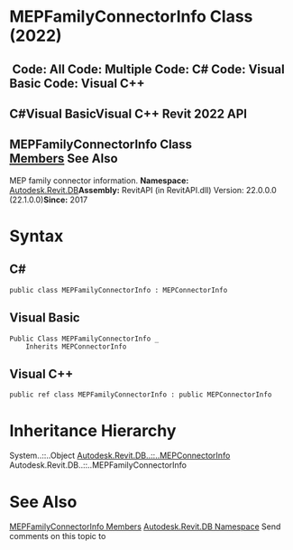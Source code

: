 # MEPFamilyConnectorInfo Class (2022)

﻿
 Code: All Code: Multiple Code: C# Code: Visual Basic Code: Visual C++   
---  
C#Visual BasicVisual C++
Revit 2022 API  
---  
MEPFamilyConnectorInfo Class  
[Members](915cbdac-e5c4-fef3-43cd-ec2200c3dd99.md "MEPFamilyConnectorInfo Members") See Also  
---  
MEP family connector information. 
**Namespace:** [Autodesk.Revit.DB](87546ba7-461b-c646-cbb1-2cb8f5bff8b2.md "Autodesk.Revit.DB Namespace")**Assembly:** RevitAPI (in RevitAPI.dll) Version: 22.0.0.0 (22.1.0.0)**Since:** 2017 
# Syntax
C#  
---  
```text
public class MEPFamilyConnectorInfo : MEPConnectorInfo
```
  
Visual Basic  
---  
```text
Public Class MEPFamilyConnectorInfo _
	Inherits MEPConnectorInfo
```
  
Visual C++  
---  
```text
public ref class MEPFamilyConnectorInfo : public MEPConnectorInfo
```
  
# Inheritance Hierarchy
System..::..Object [Autodesk.Revit.DB..::..MEPConnectorInfo](8f5342e6-9d3d-12dc-b165-f0271d796208.md "MEPConnectorInfo Class") Autodesk.Revit.DB..::..MEPFamilyConnectorInfo
# See Also
[MEPFamilyConnectorInfo Members](915cbdac-e5c4-fef3-43cd-ec2200c3dd99.md "MEPFamilyConnectorInfo Members")
[Autodesk.Revit.DB Namespace](87546ba7-461b-c646-cbb1-2cb8f5bff8b2.md "Autodesk.Revit.DB Namespace")
Send comments on this topic to 